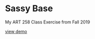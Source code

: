 # Sassy Base
My ART 258 Class Exercise from Fall 2019

[view demo](https://lummelis.github.io/sassydemo/)
